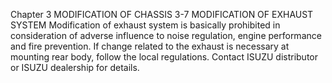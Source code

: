 Chapter 3
MODIFICATION OF CHASSIS
3-7 MODIFICATION OF EXHAUST SYSTEM
Modification of exhaust system is basically prohibited in consideration of adverse influence to
noise regulation, engine performance and fire prevention.
If change related to the exhaust is necessary at mounting rear body, follow the local regulations.
Contact ISUZU distributor or ISUZU dealership for details.